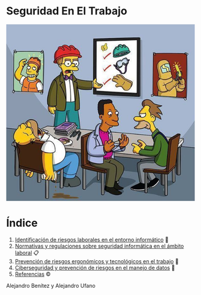 # Seguridad En El Trabajo

![Seguridad](img/im4.jpg)


# Índice

  1. [Identificación de riesgos laborales en el entorno informático](id.md) :mag_right:
  2. [Normativas y regulaciones sobre seguridad informática en el ámbito laboral](normativas.md) :clipboard:
  3. [Prevención de riesgos ergonómicos y tecnológicos en el trabajo](prevencion.md) :seat:
  4. [Ciberseguridad y prevención de riesgos en el manejo de datos](ciberseguridad.md) :closed_lock_with_key:
  5. [Referencias](referencias.md) :copyright:

Alejandro Benítez y Alejandro Ufano
